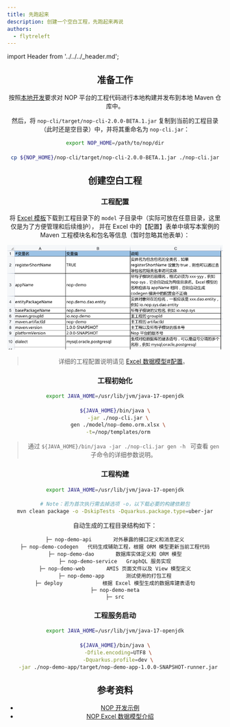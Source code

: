 ```yaml
---
title: 先跑起来
description: 创建一个空白工程，先跑起来再说
authors:
  - flytreleft
---
```


import Header from '../../../\_header.md';

<Header />

## 准备工作

按照[本地开发](../#本地开发)要求对 NOP
平台的工程代码进行本地构建并发布到本地 Maven 仓库中。

然后，将 `nop-cli/target/nop-cli-2.0.0-BETA.1.jar`
复制到当前的工程目录（此时还是空目录）中，并将其重命名为 `nop-cli.jar`：

```bash
export NOP_HOME=/path/to/nop/dir

cp ${NOP_HOME}/nop-cli/target/nop-cli-2.0.0-BETA.1.jar ./nop-cli.jar
```

## 创建空白工程

### 工程配置

将 [Excel 模板](./files/nop-demo.orm.xlsx)下载到工程目录下的
`model` 子目录中（实际可放在任意目录，这里仅是为了方便管理和后续维护），
并在 Excel 中的【配置】表单中填写本案例的 Maven 工程模块名和包名等信息（暂时忽略其他表单）：

![](./img/demo-project-settings-in-excel.png)

> 详细的工程配置说明请见 [Excel 数据模型#配置](https://gitee.com/canonical-entropy/nop-entropy/blob/master/docs/dev-guide/model/excel-model.md#%E9%85%8D%E7%BD%AE)。

### 工程初始化

```bash
export JAVA_HOME=/usr/lib/jvm/java-17-openjdk

${JAVA_HOME}/bin/java \
  -jar ./nop-cli.jar \
  gen ./model/nop-demo.orm.xlsx \
  -t=/nop/templates/orm
```

> 通过 `${JAVA_HOME}/bin/java -jar ./nop-cli.jar gen -h `
> 可查看 `gen` 子命令的详细参数说明。

### 工程构建

```bash
export JAVA_HOME=/usr/lib/jvm/java-17-openjdk

# Note：若为首次执行需去掉选项 -o，以下载必要的构建依赖包
mvn clean package -o -DskipTests -Dquarkus.package.type=uber-jar
```

自动生成的工程目录结构如下：

```
├─ nop-demo-api       对外暴露的接口定义和消息定义
├─ nop-demo-codegen   代码生成辅助工程，根据 ORM 模型更新当前工程代码
├─ nop-demo-dao       数据库实体定义和 ORM 模型
├─ nop-demo-service   GraphQL 服务实现
├─ nop-demo-web       AMIS 页面文件以及 View 模型定义
├─ nop-demo-app       测试使用的打包工程
├─ deploy             根据 Excel 模型生成的数据库建表语句
├─ nop-demo-meta
├─ src
```

### 工程服务启动

```bash
export JAVA_HOME=/usr/lib/jvm/java-17-openjdk

${JAVA_HOME}/bin/java \
  -Dfile.encoding=UTF8 \
  -Dquarkus.profile=dev \
  -jar ./nop-demo-app/target/nop-demo-app-1.0.0-SNAPSHOT-runner.jar
```

## 参考资料

- [NOP 开发示例](https://gitee.com/canonical-entropy/nop-entropy/blob/master/docs/tutorial/tutorial.md)
- [NOP Excel 数据模型介绍](https://gitee.com/canonical-entropy/nop-entropy/blob/master/docs/dev-guide/model/excel-model.md)
